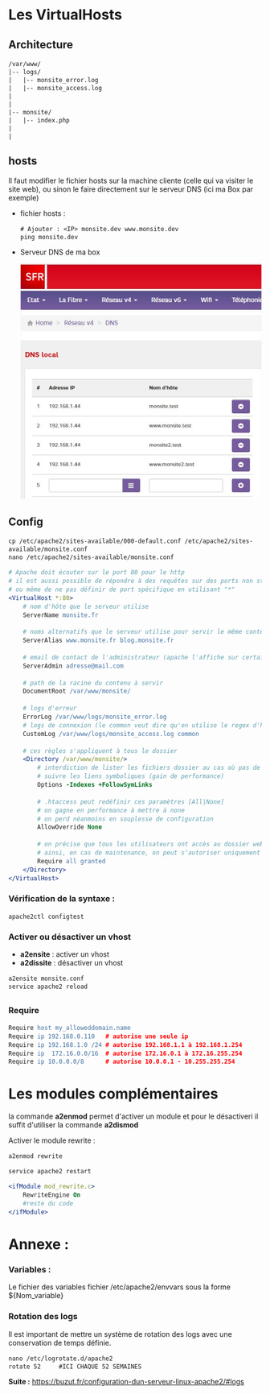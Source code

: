 # Les VirtualHosts

## Architecture 

```
/var/www/
|-- logs/
|   |-- monsite_error.log
|   |-- monsite_access.log
|
|
|-- monsite/
|   |-- index.php
|
|
```

## hosts 

Il faut modifier le fichier hosts sur la machine cliente (celle qui va visiter le site web), ou sinon le faire directement sur le serveur DNS (ici ma Box par exemple)

- fichier hosts : 

  ```textile
  # Ajouter : <IP> monsite.dev www.monsite.dev
  ping monsite.dev
  ```

- Serveur DNS de ma box

  ![configuration DNS](dns.jpg)

## Config

```shell
cp /etc/apache2/sites-available/000-default.conf /etc/apache2/sites-available/monsite.conf
nano /etc/apache2/sites-available/monsite.conf
```

```apache
# Apache doit écouter sur le port 80 pour le http
# il est aussi possible de répondre à des requêtes sur des ports non standards
# ou même de ne pas définir de port spécifique en utilisant "*"
<VirtualHost *:80>
    # nom d'hôte que le serveur utilise
    ServerName monsite.fr
        
    # noms alternatifs que le serveur utilise pour servir le même contenu
    ServerAlias www.monsite.fr blog.monsite.fr
       
    # email de contact de l'administrateur (apache l'affiche sur certaines pages d'erreurs)
    ServerAdmin adresse@mail.com

    # path de la racine du contenu à servir
    DocumentRoot /var/www/monsite/

    # logs d'erreur
	ErrorLog /var/www/logs/monsite_error.log
    # logs de connexion (le common veut dire qu'on utilise le regex d'heure standard pour les logs)
	CustomLog /var/www/logs/monsite_access.log common

    # ces règles s'appliquent à tous le dossier
    <Directory /var/www/monsite/>
        # interdiction de lister les fichiers dossier au cas où pas de page index présente
        # suivre les liens symboliques (gain de performance)
        Options -Indexes +FollowSymLinks

        # .htaccess peut redéfinir ces paramètres [All|None]
        # on gagne en performance à mettre à none
        # on perd néanmoins en souplesse de configuration 
        AllowOverride None

        # on précise que tous les utilisateurs ont accès au dossier web
        # ainsi, en cas de maintenance, on peut s'autoriser uniquement soi même
        Require all granted 
    </Directory>
</VirtualHost>
```

### Vérification de la syntaxe :

```
apache2ctl configtest
```


### Activer ou désactiver un vhost

- **a2ensite** : activer un vhost
- **a2dissite** : désactiver un vhost

```
a2ensite monsite.conf
service apache2 reload
```

## <Directory> </Directory>

### Require

```apache
Require host my_alloweddomain.name
Require ip 192.168.0.110   # autorise une seule ip
Require ip 192.168.1.0 /24 # autorise 192.168.1.1 à 192.168.1.254
Require ip  172.16.0.0/16  # autorise 172.16.0.1 à 172.16.255.254
Require ip 10.0.0.0/8      # autorise 10.0.0.1 - 10.255.255.254
```


# Les modules complémentaires

la commande **a2enmod** permet d'activer un module et pour le désactiveri il suffit d'utiliser la commande **a2dismod**

Activer le module rewrite :

```shell
a2enmod rewrite
```

```shell
service apache2 restart
```

```apache
<ifModule mod_rewrite.c>
    RewriteEngine On
    #reste du code
</ifModule>
```

# Annexe :

### Variables : 

Le fichier des variables fichier /etc/apache2/envvars  sous la forme ${Nom_variable}


### Rotation des logs

Il est important de mettre un système de rotation des logs avec une conservation de temps définie.
```
nano /etc/logrotate.d/apache2
rotate 52     #ICI CHAQUE 52 SEMAINES
```

**Suite :** https://buzut.fr/configuration-dun-serveur-linux-apache2/#logs
